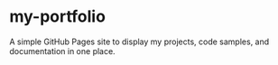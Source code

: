 # my-portfolio
A simple GitHub Pages site to display my projects, code samples, and documentation in one place.

